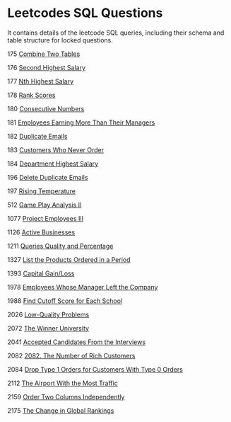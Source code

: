 # Leetcodes SQL Questions

It contains details of the leetcode SQL queries, including their schema and table structure for locked questions.

175 [Combine Two Tables](https://github.com/developer-Akhil/sql_leetcodes/blob/main/leetcode_175.md)

176 [Second Highest Salary](https://github.com/developer-Akhil/sql_leetcodes/blob/main/leetcode_176.md)

177 [Nth Highest Salary](https://github.com/developer-Akhil/sql_leetcodes/blob/main/leetcode_177.md)

178 [Rank Scores](https://github.com/developer-Akhil/sql_leetcodes/blob/main/leetcode_178.md)

180 [Consecutive Numbers](https://github.com/developer-Akhil/sql_leetcodes/blob/main/leetcode_180.md)

181 [Employees Earning More Than Their Managers](https://github.com/developer-Akhil/sql_leetcodes/blob/main/leetcode_181.md)

182 [Duplicate Emails](https://github.com/developer-Akhil/sql_leetcodes/blob/main/leetcode_182.md)

183 [Customers Who Never Order](https://github.com/developer-Akhil/sql_leetcodes/blob/main/leetcode_183.md)

184 [Department Highest Salary](https://leetcode.com/problems/department-highest-salary/description/)

196 [Delete Duplicate Emails](https://leetcode.com/problems/delete-duplicate-emails/description/)

197 [Rising Temperature](https://github.com/developer-Akhil/sql_leetcodes/blob/main/leetcode_197.md)

512 [Game Play Analysis II](https://github.com/developer-Akhil/sql_leetcodes/blob/main/leetcode_512.md)

1077 [Project Employees III](https://github.com/developer-Akhil/sql_leetcodes/blob/main/leetcode_1077.md) 

1126 [Active Businesses](https://github.com/developer-Akhil/sql_leetcodes/blob/main/leetcode_1126.md) 

1211 [Queries Quality and Percentage](https://github.com/developer-Akhil/sql_leetcodes/blob/main/leetcode_1211.md)

1327 [List the Products Ordered in a Period](https://github.com/developer-Akhil/sql_leetcodes/blob/main/leetcode_1327.md)

1393 [Capital Gain/Loss](https://github.com/developer-Akhil/sql_leetcodes/blob/main/leetcode_1393.md)

1978 [Employees Whose Manager Left the Company](https://leetcode.com/problems/employees-whose-manager-left-the-company/)

1988 [Find Cutoff Score for Each School](https://github.com/developer-Akhil/sql_leetcodes/blob/main/leetcode_1988.md)

2026 [Low-Quality Problems](https://github.com/developer-Akhil/sql_leetcodes/blob/main/leetcode_2026.md)

2072 [The Winner University](https://github.com/developer-Akhil/sql_leetcodes/blob/main/leetcode_2072.md)

2041 [Accepted Candidates From the Interviews](https://github.com/developer-Akhil/sql_leetcodes/blob/main/leetcode_2041.md)

2082 [2082. The Number of Rich Customers](https://github.com/developer-Akhil/sql_leetcodes/blob/main/leetcode_2082.md)

2084 [Drop Type 1 Orders for Customers With Type 0 Orders](https://github.com/developer-Akhil/sql_leetcodes/blob/main/leetcode_2084.md)

2112 [The Airport With the Most Traffic](https://github.com/developer-Akhil/sql_leetcodes/blob/main/leetcode_2112.md)

2159 [Order Two Columns Independently](https://github.com/developer-Akhil/sql_leetcodes/blob/main/leetcode_2159.md)

2175 [The Change in Global Rankings](https://github.com/developer-Akhil/sql_leetcodes/blob/main/leetcode_2175.md)
